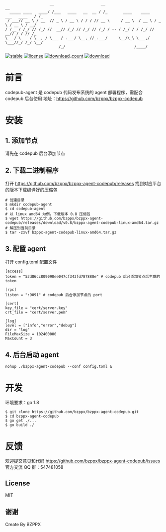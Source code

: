 ```
                    __                     __                                     __
  _____ ____   ____/ /___   ____   __  __ / /_       ____    ____   ___   ____   / /_
 / ___// __ \ / __  // _ \ / __ \ / / / // __ \     / __ \  / __ \ / _ \ / __ \ / __/
/ /__ / /_/ // /_/ //  __// /_/ // /_/ // /_/ / -- / /_/ / / /_/ //  __// / / // /_
\___/ \____/ \__,_/ \___ / .___/ \__,_//_.___/     \__/\_\ \___,/ \___//_/ /_/ \__/
                        /_/                               /____/
```

[![stable](https://img.shields.io/badge/stable-stable-green.svg)](https://github.com/bzppx/bzppx-agent-codepub/) [![license](https://img.shields.io/github/license/bzppx/bzppx-agent-codepub.svg?style=plastic)]() [![download_count](https://img.shields.io/github/downloads/bzppx/bzppx-agent-codepub/total.svg?style=plastic)](https://github.com/bzppx/bzppx-agent-codepub/releases) [![download](https://img.shields.io/github/release/bzppx/bzppx-agent-codepub.svg?style=plastic)](https://github.com/bzppx/bzppx-agent-codepub/releases)

# 前言
codepub-agent 是 codepub 代码发布系统的 agent 部署程序，需配合 codepub 后台使用
地址：https://github.com/bzppx/bzppx-codepub

# 安装

## 1. 添加节点
请先在 codepub 后台添加节点

## 2. 下载二进制程序
打开 https://github.com/bzppx/bzppx-agent-codepub/releases 找到对应平台的版本下载编译好的压缩包

```
# 创建目录
$ mkdir codepub-agent
$ cd codepub-agent
# 以 linux amd64 为例，下载版本 0.8 压缩包
$ wget https://github.com/bzppx/bzppx-agent-codepub/releases/download/v0.8/bzppx-agent-codepub-linux-amd64.tar.gz
# 解压到当前目录
$ tar -zxvf bzppx-agent-codepub-linux-amd64.tar.gz
```

## 3. 配置 agent

打开 config.toml 配置文件

```
[access]
token = "53d86cc809090ee047cf343fd787888e" # codepub 后台添加节点后生成的 token

[rpc]
listen = ":9091" # codepub 后台添加节点的 port

[cert]
key_file = "cert/server.key"
crt_file = "cert/server.pem"

[log]
level = ["info","error","debug"]
dir = "log"
FileMaxSize = 102400000
MaxCount = 3
```

## 4. 后台启动 agent
```
nohup ./bzppx-agent-codepub --conf config.toml &
```

# 开发

环境要求：go 1.8
```
$ git clone https://github.com/bzppx/bzppx-agent-codepub.git
$ cd bzppx-agent-codepub
$ go get ./...
$ go build ./
```

# 反馈

欢迎提交意见和代码 https://github.com/bzppx/bzppx-agent-codepub/issues
官方交流 QQ 群：547481058

## License

MIT

谢谢
---
Create By BZPPX